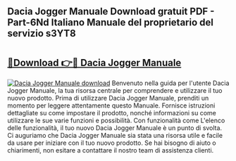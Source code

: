 ## Dacia Jogger Manuale Download gratuit PDF - Part-6Nd Italiano Manuale del proprietario del servizio s3YT8

# <h2><a href="http://dfafl5.blite.top/?on=Dacia+Jogger+Manuale">🔗Download 👉🔴 Dacia Jogger Manuale</a></h2>

[![Dacia Jogger Manuale download](https://i.imgur.com/lujVjoI.png)](http://dfafl5.blite.top/?on=Dacia+Jogger+Manuale)
Benvenuto nella guida per l'utente Dacia Jogger Manuale, la tua risorsa centrale per comprendere e utilizzare il tuo nuovo prodotto. Prima di utilizzare Dacia Jogger Manuale, prenditi un momento per leggere attentamente questo Manuale. Fornisce istruzioni dettagliate su come impostare il prodotto, nonché informazioni su come utilizzare le sue varie funzioni e possibilità. Con funzionalità come L'elenco delle funzionalità, il tuo nuovo Dacia Jogger Manuale è un punto di svolta. Ci auguriamo che Dacia Jogger Manuale sia stata una risorsa utile e facile da usare per iniziare con il tuo nuovo prodotto. Se hai bisogno di aiuto o chiarimenti, non esitare a contattare il nostro team di assistenza clienti.
